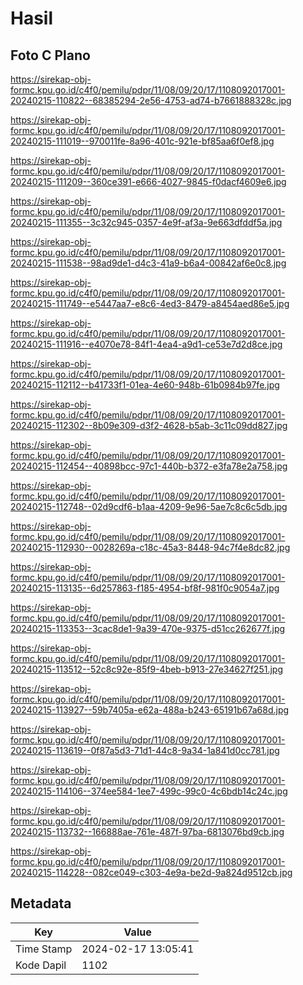 # Hasil

## Foto C Plano

https://sirekap-obj-formc.kpu.go.id/c4f0/pemilu/pdpr/11/08/09/20/17/1108092017001-20240215-110822--68385294-2e56-4753-ad74-b7661888328c.jpg

https://sirekap-obj-formc.kpu.go.id/c4f0/pemilu/pdpr/11/08/09/20/17/1108092017001-20240215-111019--970011fe-8a96-401c-921e-bf85aa6f0ef8.jpg

https://sirekap-obj-formc.kpu.go.id/c4f0/pemilu/pdpr/11/08/09/20/17/1108092017001-20240215-111209--360ce391-e666-4027-9845-f0dacf4609e6.jpg

https://sirekap-obj-formc.kpu.go.id/c4f0/pemilu/pdpr/11/08/09/20/17/1108092017001-20240215-111355--3c32c945-0357-4e9f-af3a-9e663dfddf5a.jpg

https://sirekap-obj-formc.kpu.go.id/c4f0/pemilu/pdpr/11/08/09/20/17/1108092017001-20240215-111538--98ad9de1-d4c3-41a9-b6a4-00842af6e0c8.jpg

https://sirekap-obj-formc.kpu.go.id/c4f0/pemilu/pdpr/11/08/09/20/17/1108092017001-20240215-111749--e5447aa7-e8c6-4ed3-8479-a8454aed86e5.jpg

https://sirekap-obj-formc.kpu.go.id/c4f0/pemilu/pdpr/11/08/09/20/17/1108092017001-20240215-111916--e4070e78-84f1-4ea4-a9d1-ce53e7d2d8ce.jpg

https://sirekap-obj-formc.kpu.go.id/c4f0/pemilu/pdpr/11/08/09/20/17/1108092017001-20240215-112112--b41733f1-01ea-4e60-948b-61b0984b97fe.jpg

https://sirekap-obj-formc.kpu.go.id/c4f0/pemilu/pdpr/11/08/09/20/17/1108092017001-20240215-112302--8b09e309-d3f2-4628-b5ab-3c11c09dd827.jpg

https://sirekap-obj-formc.kpu.go.id/c4f0/pemilu/pdpr/11/08/09/20/17/1108092017001-20240215-112454--40898bcc-97c1-440b-b372-e3fa78e2a758.jpg

https://sirekap-obj-formc.kpu.go.id/c4f0/pemilu/pdpr/11/08/09/20/17/1108092017001-20240215-112748--02d9cdf6-b1aa-4209-9e96-5ae7c8c6c5db.jpg

https://sirekap-obj-formc.kpu.go.id/c4f0/pemilu/pdpr/11/08/09/20/17/1108092017001-20240215-112930--0028269a-c18c-45a3-8448-94c7f4e8dc82.jpg

https://sirekap-obj-formc.kpu.go.id/c4f0/pemilu/pdpr/11/08/09/20/17/1108092017001-20240215-113135--6d257863-f185-4954-bf8f-981f0c9054a7.jpg

https://sirekap-obj-formc.kpu.go.id/c4f0/pemilu/pdpr/11/08/09/20/17/1108092017001-20240215-113353--3cac8de1-9a39-470e-9375-d51cc262677f.jpg

https://sirekap-obj-formc.kpu.go.id/c4f0/pemilu/pdpr/11/08/09/20/17/1108092017001-20240215-113512--52c8c92e-85f9-4beb-b913-27e34627f251.jpg

https://sirekap-obj-formc.kpu.go.id/c4f0/pemilu/pdpr/11/08/09/20/17/1108092017001-20240215-113927--59b7405a-e62a-488a-b243-65191b67a68d.jpg

https://sirekap-obj-formc.kpu.go.id/c4f0/pemilu/pdpr/11/08/09/20/17/1108092017001-20240215-113619--0f87a5d3-71d1-44c8-9a34-1a841d0cc781.jpg

https://sirekap-obj-formc.kpu.go.id/c4f0/pemilu/pdpr/11/08/09/20/17/1108092017001-20240215-114106--374ee584-1ee7-499c-99c0-4c6bdb14c24c.jpg

https://sirekap-obj-formc.kpu.go.id/c4f0/pemilu/pdpr/11/08/09/20/17/1108092017001-20240215-113732--166888ae-761e-487f-97ba-6813076bd9cb.jpg

https://sirekap-obj-formc.kpu.go.id/c4f0/pemilu/pdpr/11/08/09/20/17/1108092017001-20240215-114228--082ce049-c303-4e9a-be2d-9a824d9512cb.jpg


## Metadata

| Key        | Value               |
| ---------- | ------------------- |
| Time Stamp | 2024-02-17 13:05:41 |
| Kode Dapil | 1102                |



